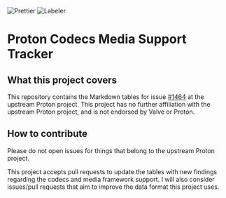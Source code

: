 ![Prettier](https://github.com/HonkingGoose/proton_codecs_media_support_tracker/workflows/Prettier/badge.svg)
![Labeler](https://github.com/HonkingGoose/proton_codecs_media_support_tracker/workflows/Labeler/badge.svg)

# Proton Codecs Media Support Tracker

## What this project covers

This repository contains the Markdown tables for issue [#1464](https://github.com/ValveSoftware/Proton/issues/1464) at the upstream Proton project.
This project has no further affiliation with the upstream Proton project, and is not endorsed by Valve or Proton.

## How to contribute

Please do not open issues for things that belong to the upstream Proton project.

This project accepts pull requests to update the tables with new findings regarding the codecs and media framework support.
I will also consider issues/pull requests that aim to improve the data format this project uses.
